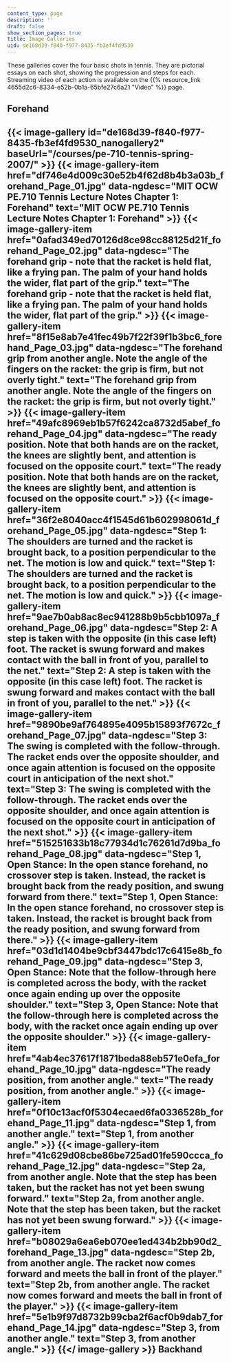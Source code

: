 ```yaml
---
content_type: page
description: ''
draft: false
show_section_pages: true
title: Image Galleries
uid: de168d39-f840-f977-8435-fb3ef4fd9530
---
```

These galleries cover the four basic shots in tennis. They are pictorial essays on each shot, showing the progression and steps for each. Streaming video of each action is available on the {{% resource_link 4655d2c6-8334-e52b-0b1a-65bfe27c6a21 "Video" %}} page.

Forehand
--------
{{< image-gallery id="de168d39-f840-f977-8435-fb3ef4fd9530_nanogallery2" baseUrl="/courses/pe-710-tennis-spring-2007/" >}}
{{< image-gallery-item href="df746e4d009c30e52b4f62d8b4b3a03b_forehand_Page_01.jpg" data-ngdesc="MIT OCW PE.710 Tennis Lecture Notes Chapter 1: Forehand" text="MIT OCW PE.710 Tennis Lecture Notes Chapter 1: Forehand" >}}
{{< image-gallery-item href="0afad349ed70126d8ce98cc88125d21f_forehand_Page_02.jpg" data-ngdesc="The forehand grip - note that the racket is held flat, like a frying pan. The palm of your hand holds the wider, flat part of the grip." text="The forehand grip - note that the racket is held flat, like a frying pan. The palm of your hand holds the wider, flat part of the grip." >}}
{{< image-gallery-item href="8f15e8ab7e41fec49b7f22f39f1b3bc6_forehand_Page_03.jpg" data-ngdesc="The forehand grip from another angle. Note the angle of the fingers on the racket: the grip is firm, but not overly tight." text="The forehand grip from another angle. Note the angle of the fingers on the racket: the grip is firm, but not overly tight." >}}
{{< image-gallery-item href="49afc8969eb1b57f6242ca8732d5abef_forehand_Page_04.jpg" data-ngdesc="The ready position. Note that both hands are on the racket, the knees are slightly bent, and attention is focused on the opposite court." text="The ready position. Note that both hands are on the racket, the knees are slightly bent, and attention is focused on the opposite court." >}}
{{< image-gallery-item href="36f2e8040acc4f1545d61b602998061d_forehand_Page_05.jpg" data-ngdesc="Step 1: The shoulders are turned and the racket is brought back, to a position perpendicular to the net. The motion is low and quick." text="Step 1: The shoulders are turned and the racket is brought back, to a position perpendicular to the net. The motion is low and quick." >}}
{{< image-gallery-item href="9ae7b0ab8ac8ec941288b9b5cbb1097a_forehand_Page_06.jpg" data-ngdesc="Step 2: A step is taken with the opposite (in this case left) foot. The racket is swung forward and makes contact with the ball in front of you, parallel to the net." text="Step 2: A step is taken with the opposite (in this case left) foot. The racket is swung forward and makes contact with the ball in front of you, parallel to the net." >}}
{{< image-gallery-item href="9890be9af764895e4095b15893f7672c_forehand_Page_07.jpg" data-ngdesc="Step 3: The swing is completed with the follow-through. The racket ends over the opposite shoulder, and once again attention is focused on the opposite court in anticipation of the next shot." text="Step 3: The swing is completed with the follow-through. The racket ends over the opposite shoulder, and once again attention is focused on the opposite court in anticipation of the next shot." >}}
{{< image-gallery-item href="515251633b18c77934d1c76261d7d9ba_forehand_Page_08.jpg" data-ngdesc="Step 1, Open Stance: In the open stance forehand, no crossover step is taken. Instead, the racket is brought back from the ready position, and swung forward from there." text="Step 1, Open Stance: In the open stance forehand, no crossover step is taken. Instead, the racket is brought back from the ready position, and swung forward from there." >}}
{{< image-gallery-item href="03d1d1404be9cbf3447bdc17c6415e8b_forehand_Page_09.jpg" data-ngdesc="Step 3, Open Stance: Note that the follow-through here is completed across the body, with the racket once again ending up over the opposite shoulder." text="Step 3, Open Stance: Note that the follow-through here is completed across the body, with the racket once again ending up over the opposite shoulder." >}}
{{< image-gallery-item href="4ab4ec37617f1871beda88eb571e0efa_forehand_Page_10.jpg" data-ngdesc="The ready position, from another angle." text="The ready position, from another angle." >}}
{{< image-gallery-item href="0f10c13acf0f5304ecaed6fa0336528b_forehand_Page_11.jpg" data-ngdesc="Step 1, from another angle." text="Step 1, from another angle." >}}
{{< image-gallery-item href="41c629d08cbe86be725ad01fe590ccca_forehand_Page_12.jpg" data-ngdesc="Step 2a, from another angle. Note that the step has been taken, but the racket has not yet been swung forward." text="Step 2a, from another angle. Note that the step has been taken, but the racket has not yet been swung forward." >}}
{{< image-gallery-item href="b08029a6ea6eb070ee1ed434b2bb90d2_forehand_Page_13.jpg" data-ngdesc="Step 2b, from another angle. The racket now comes forward and meets the ball in front of the player." text="Step 2b, from another angle. The racket now comes forward and meets the ball in front of the player." >}}
{{< image-gallery-item href="5e1b9f97d8732b99cba2f6acf0b9dab7_forehand_Page_14.jpg" data-ngdesc="Step 3, from another angle." text="Step 3, from another angle." >}}
{{</ image-gallery >}}
Backhand
--------